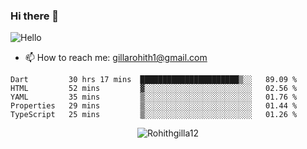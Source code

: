 ### Hi there 👋

![Hello](https://i.giphy.com/media/fTI9mBoWLef8k/giphy.gif)

- 📫 How to reach me: [gillarohith1@gmail.com](mailto:gillarohith1@gmail.com)


<!--START_SECTION:waka-->
```text
Dart         30 hrs 17 mins  ██████████████████████▒░░   89.09 % 
HTML         52 mins         ▓░░░░░░░░░░░░░░░░░░░░░░░░   02.56 % 
YAML         35 mins         ▒░░░░░░░░░░░░░░░░░░░░░░░░   01.76 % 
Properties   29 mins         ▒░░░░░░░░░░░░░░░░░░░░░░░░   01.44 % 
TypeScript   25 mins         ▒░░░░░░░░░░░░░░░░░░░░░░░░   01.26 % 
```
<!--END_SECTION:waka-->


<p align="center">
<img src="https://github-readme-streak-stats.herokuapp.com/?user=Rohithgilla12&theme=dark" alt="Rohithgilla12" />
</p>

<!--
**Rohithgilla12/Rohithgilla12** is a ✨ _special_ ✨ repository because its `README.md` (this file) appears on your GitHub profile.

Here are some ideas to get you started:

- 🔭 I’m currently working on ...
- 🌱 I’m currently learning ...
- 👯 I’m looking to collaborate on ...
- 🤔 I’m looking for help with ...
- 💬 Ask me about ...
- 📫 How to reach me: ...
- 😄 Pronouns: ...
- ⚡ Fun fact: ...
-->
